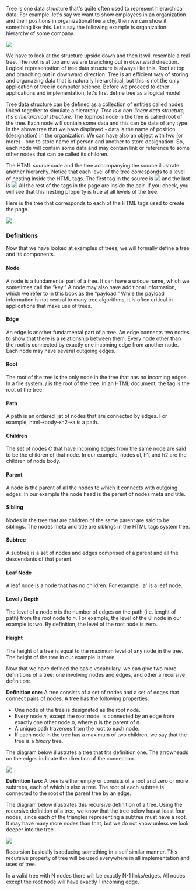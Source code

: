 Tree is one data structure that's quite often used to represent hierarchical data. For example. let's say we want to show employees in an organization and their positions in organizational hierarchy, then we can show it something like this. Let's say the following example is organization hierarchy of some company.

![](https://i.ibb.co/8XBf95W/Line-Organizational-Structure-1.png)

We have to look at the structure upside down and then it will resemble a real tree. The root is at top and we are branching out in downward direction. Logical representation of tree data structure is always like this. Root at top and branching out in downward direction. Tree is an efficient way of storing and organazing data that is naturally hierarchical, but this is not the only application of tree in computer science. Before we proceed to other applications and implementation, let's first define tree as a logical model.

Tree data structure can be defined as a collection of entities called nodes linked together to simulate a hierarchy. *Tree is a non-linear data structure, it's a hierarchical structure*. The topmost node in the tree is called root of the tree. Each node will contain some data and this can be data of any type. In the above tree that we have displayed - data is the name of position (designation) in the organization. We can have also an object with two (or more) - one to store name of person and another to store designation. So, each node will contain some data and may contain link or reference to some other nodes that can be called its children.

The HTML source code and the tree accompanying the source illustrate another hierarchy. Notice that each level of the tree corresponds to a level of nesting inside the HTML tags. The first tag in the source is <img src="https://latex.codecogs.com/svg.latex?\Large&space;<html>"> and the last is <img src="https://latex.codecogs.com/svg.latex?\Large&space;</html>"> All the rest of the tags in the page are inside the pair. If you check, you will see that this nesting property is true at all levels of the tree.

Here is the tree that corresponds to each of the HTML tags used to create the page.

![](https://bradfieldcs.com/algos/trees/introduction/figures/htmltree.png)

### Definitions

Now that we have looked at examples of trees, we will formally define a tree and its components.

#### Node

A node is a fundamental part of a tree. It can have a unique name, which we sometimes call the “key.” A node may also have additional information, which we refer to in this book as the “payload.” While the payload information is not central to many tree algorithms, it is often critical in applications that make use of trees.

#### Edge

An edge is another fundamental part of a tree. An edge connects two nodes to show that there is a relationship between them. Every node other than the root is connected by exactly one incoming edge from another node. Each node may have several outgoing edges.

#### Root

The root of the tree is the only node in the tree that has no incoming edges. In a file system, / is the root of the tree. In an HTML document, the <html> tag is the root of the tree.

#### Path

A path is an ordered list of nodes that are connected by edges. For example, html→body→h2→a is a path.

#### Children

The set of nodes *C* that have incoming edges from the same node are said to be the children of that node. In our example, nodes ul, h1, and h2 are the children of node body.

#### Parent

A node is the parent of all the nodes to which it connects with outgoing edges. In our example the node head is the parent of nodes meta and title.

#### Sibling

Nodes in the tree that are children of the same parent are said to be siblings. The nodes meta and title are siblings in the HTML tags system tree.

#### Subtree

A subtree is a set of nodes and edges comprised of a parent and all the descendants of that parent.

#### Leaf Node

A leaf node is a node that has no children. For example, 'a' is a leaf node.

#### Level / Depth

The level of a node *n* is the number of edges on the path (i.e. lenght of path) from the root node to *n*. For example, the level of the ul node in our example is two. By definition, the level of the root node is zero.

#### Height

The height of a tree is equal to the maximum level of any node in the tree. The height of the tree in our example is three.

Now that we have defined the basic vocabulary, we can give two more definitions of a tree: one involving nodes and edges, and other a recursive definition:

**Definition one:** A tree consists of a set of nodes and a set of edges that connect pairs of nodes. A tree has the following properties:
- One node of the tree is designated as the root node.
- Every node *n*, except the root node, is connected by an edge from exactly one other node *p*, where *p* is the parent of *n*.
- A unique path traverses from the root to each node.
- If each node in the tree has a maximum of two children, we say that the tree is a *binary* tree.

The diagram below illustrates a tree that fits definition one. The arrowheads on the edges indicate the direction of the connection.

![](https://bradfieldcs.com/algos/trees/introduction/figures/tree-definition.png)

**Definition two:** A tree is either empty or consists of a root and zero or more subtrees, each of which is also a tree. The root of each subtree is connected to the root of the parent tree by an edge.

The diagram below illustrates this recursive definition of a tree. Using the recursive definition of a tree, we know that the tree below has at least four nodes, since each of the triangles representing a subtree must have a root. It may have many more nodes than that, but we do not know unless we look deeper into the tree.

![](https://bradfieldcs.com/algos/trees/introduction/figures/tree-definition-recursive.png)

Recursion basically is reducing something in a self similar manner. This recursive property of tree will be used everywhere in all implementation and uses of tree.

In a valid tree with N nodes there will be exactly N-1 links/edges. All nodes except the root node will have exactly 1 incoming edge. 

